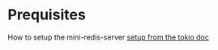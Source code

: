 # Prequisites
How to setup the mini-redis-server [setup from the tokio doc](https://tokio.rs/tokio/tutorial/setup)
